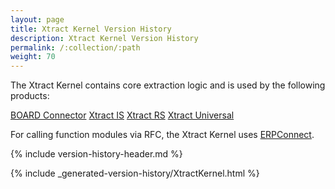 ```yaml
---
layout: page
title: Xtract Kernel Version History
description: Xtract Kernel Version History
permalink: /:collection/:path
weight: 70
---
```


The Xtract Kernel contains core extraction logic and is used by the following products:

[BOARD Connector](./board-connector-version-history)
[Xtract IS](./xtract-is-version-history)
[Xtract RS](./xtract-rs-version-history)
[Xtract Universal](./xtract-universal-version-history)

For calling function modules via RFC, the Xtract Kernel uses [ERPConnect](./erpconnect-version-history).

{% include version-history-header.md %}

{% include _generated-version-history/XtractKernel.html %}
